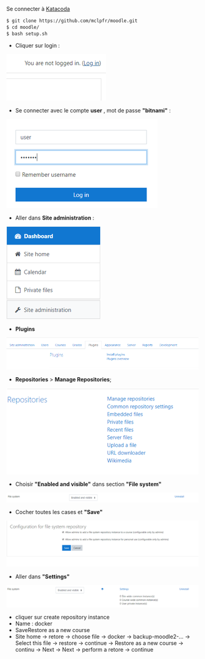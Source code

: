 
Se connecter à [Katacoda](https://www.katacoda.com/courses/ubuntu/playground)

```bash
$ git clone https://github.com/mclpfr/moodle.git
$ cd moodle/
$ bash setup.sh
```

- Cliquer sur login :

![login](./images/moodle1.png)

- Se connecter avec le compte **user** , mot de passe **"bitnami"** :

![user](./images/moodle2.png)

- Aller dans **Site administration** : 

![admin](./images/moodle3.png)

- **Plugins** 

![site_admin](./images/moodle4.png)

- **Repositories** > **Manage Repositories**;

![moodle5](./images/moodle5.png)

- Choisir **"Enabled and visible"** dans section **"File system"**

![moodle6](./images/moodle6.png)

- Cocher toutes les cases et **"Save"**

![moodle7](./images/moodle7.png)

- Aller dans **"Settings"**

![moodle8](./images/moodle8.png)

- cliquer sur create repository instance
- Name : docker
- SaveRestore as a new course
- Site home -> retore -> choose file -> docker -> backup-moodle2-... -> Select this file -> restore -> continue -> Restore as a new course -> continu -> Next -> Next -> perform a retore -> continue
